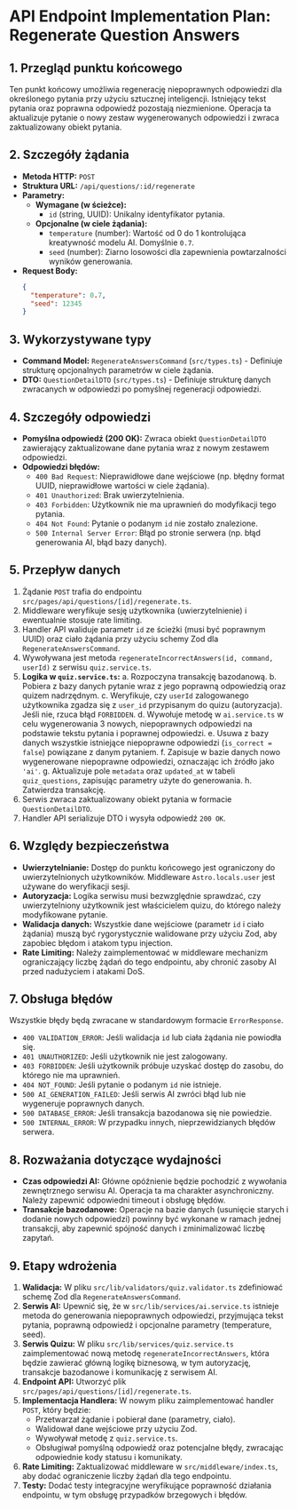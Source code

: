 # API Endpoint Implementation Plan: Regenerate Question Answers

## 1. Przegląd punktu końcowego

Ten punkt końcowy umożliwia regenerację niepoprawnych odpowiedzi dla określonego pytania przy użyciu sztucznej inteligencji. Istniejący tekst pytania oraz poprawna odpowiedź pozostają niezmienione. Operacja ta aktualizuje pytanie o nowy zestaw wygenerowanych odpowiedzi i zwraca zaktualizowany obiekt pytania.

## 2. Szczegóły żądania

- **Metoda HTTP:** `POST`
- **Struktura URL:** `/api/questions/:id/regenerate`
- **Parametry:**
  - **Wymagane (w ścieżce):**
    - `id` (string, UUID): Unikalny identyfikator pytania.
  - **Opcjonalne (w ciele żądania):**
    - `temperature` (number): Wartość od 0 do 1 kontrolująca kreatywność modelu AI. Domyślnie `0.7`.
    - `seed` (number): Ziarno losowości dla zapewnienia powtarzalności wyników generowania.
- **Request Body:**
  ```json
  {
    "temperature": 0.7,
    "seed": 12345
  }
  ```

## 3. Wykorzystywane typy

- **Command Model:** `RegenerateAnswersCommand` (`src/types.ts`) - Definiuje strukturę opcjonalnych parametrów w ciele żądania.
- **DTO:** `QuestionDetailDTO` (`src/types.ts`) - Definiuje strukturę danych zwracanych w odpowiedzi po pomyślnej regeneracji odpowiedzi.

## 4. Szczegóły odpowiedzi

- **Pomyślna odpowiedź (200 OK):** Zwraca obiekt `QuestionDetailDTO` zawierający zaktualizowane dane pytania wraz z nowym zestawem odpowiedzi.
- **Odpowiedzi błędów:**
  - `400 Bad Request`: Nieprawidłowe dane wejściowe (np. błędny format UUID, nieprawidłowe wartości w ciele żądania).
  - `401 Unauthorized`: Brak uwierzytelnienia.
  - `403 Forbidden`: Użytkownik nie ma uprawnień do modyfikacji tego pytania.
  - `404 Not Found`: Pytanie o podanym `id` nie zostało znalezione.
  - `500 Internal Server Error`: Błąd po stronie serwera (np. błąd generowania AI, błąd bazy danych).

## 5. Przepływ danych

1.  Żądanie `POST` trafia do endpointu `src/pages/api/questions/[id]/regenerate.ts`.
2.  Middleware weryfikuje sesję użytkownika (uwierzytelnienie) i ewentualnie stosuje rate limiting.
3.  Handler API waliduje parametr `id` ze ścieżki (musi być poprawnym UUID) oraz ciało żądania przy użyciu schemy Zod dla `RegenerateAnswersCommand`.
4.  Wywoływana jest metoda `regenerateIncorrectAnswers(id, command, userId)` z serwisu `quiz.service.ts`.
5.  **Logika w `quiz.service.ts`:**
    a. Rozpoczyna transakcję bazodanową.
    b. Pobiera z bazy danych pytanie wraz z jego poprawną odpowiedzią oraz quizem nadrzędnym.
    c. Weryfikuje, czy `userId` zalogowanego użytkownika zgadza się z `user_id` przypisanym do quizu (autoryzacja). Jeśli nie, rzuca błąd `FORBIDDEN`.
    d. Wywołuje metodę w `ai.service.ts` w celu wygenerowania 3 nowych, niepoprawnych odpowiedzi na podstawie tekstu pytania i poprawnej odpowiedzi.
    e. Usuwa z bazy danych wszystkie istniejące niepoprawne odpowiedzi (`is_correct = false`) powiązane z danym pytaniem.
    f. Zapisuje w bazie danych nowo wygenerowane niepoprawne odpowiedzi, oznaczając ich źródło jako `'ai'`.
    g. Aktualizuje pole `metadata` oraz `updated_at` w tabeli `quiz_questions`, zapisując parametry użyte do generowania.
    h. Zatwierdza transakcję.
6.  Serwis zwraca zaktualizowany obiekt pytania w formacie `QuestionDetailDTO`.
7.  Handler API serializuje DTO i wysyła odpowiedź `200 OK`.

## 6. Względy bezpieczeństwa

- **Uwierzytelnianie:** Dostęp do punktu końcowego jest ograniczony do uwierzytelnionych użytkowników. Middleware `Astro.locals.user` jest używane do weryfikacji sesji.
- **Autoryzacja:** Logika serwisu musi bezwzględnie sprawdzać, czy uwierzytelniony użytkownik jest właścicielem quizu, do którego należy modyfikowane pytanie.
- **Walidacja danych:** Wszystkie dane wejściowe (parametr `id` i ciało żądania) muszą być rygorystycznie walidowane przy użyciu Zod, aby zapobiec błędom i atakom typu injection.
- **Rate Limiting:** Należy zaimplementować w middleware mechanizm ograniczający liczbę żądań do tego endpointu, aby chronić zasoby AI przed nadużyciem i atakami DoS.

## 7. Obsługa błędów

Wszystkie błędy będą zwracane w standardowym formacie `ErrorResponse`.

- `400 VALIDATION_ERROR`: Jeśli walidacja `id` lub ciała żądania nie powiodła się.
- `401 UNAUTHORIZED`: Jeśli użytkownik nie jest zalogowany.
- `403 FORBIDDEN`: Jeśli użytkownik próbuje uzyskać dostęp do zasobu, do którego nie ma uprawnień.
- `404 NOT_FOUND`: Jeśli pytanie o podanym `id` nie istnieje.
- `500 AI_GENERATION_FAILED`: Jeśli serwis AI zwróci błąd lub nie wygeneruje poprawnych danych.
- `500 DATABASE_ERROR`: Jeśli transakcja bazodanowa się nie powiedzie.
- `500 INTERNAL_ERROR`: W przypadku innych, nieprzewidzianych błędów serwera.

## 8. Rozważania dotyczące wydajności

- **Czas odpowiedzi AI:** Główne opóźnienie będzie pochodzić z wywołania zewnętrznego serwisu AI. Operacja ta ma charakter asynchroniczny. Należy zapewnić odpowiedni timeout i obsługę błędów.
- **Transakcje bazodanowe:** Operacje na bazie danych (usunięcie starych i dodanie nowych odpowiedzi) powinny być wykonane w ramach jednej transakcji, aby zapewnić spójność danych i zminimalizować liczbę zapytań.

## 9. Etapy wdrożenia

1.  **Walidacja:** W pliku `src/lib/validators/quiz.validator.ts` zdefiniować schemę Zod dla `RegenerateAnswersCommand`.
2.  **Serwis AI:** Upewnić się, że w `src/lib/services/ai.service.ts` istnieje metoda do generowania niepoprawnych odpowiedzi, przyjmująca tekst pytania, poprawną odpowiedź i opcjonalne parametry (temperature, seed).
3.  **Serwis Quizu:** W pliku `src/lib/services/quiz.service.ts` zaimplementować nową metodę `regenerateIncorrectAnswers`, która będzie zawierać główną logikę biznesową, w tym autoryzację, transakcje bazodanowe i komunikację z serwisem AI.
4.  **Endpoint API:** Utworzyć plik `src/pages/api/questions/[id]/regenerate.ts`.
5.  **Implementacja Handlera:** W nowym pliku zaimplementować handler `POST`, który będzie:
    - Przetwarzał żądanie i pobierał dane (parametry, ciało).
    - Walidował dane wejściowe przy użyciu Zod.
    - Wywoływał metodę z `quiz.service.ts`.
    - Obsługiwał pomyślną odpowiedź oraz potencjalne błędy, zwracając odpowiednie kody statusu i komunikaty.
6.  **Rate Limiting:** Zaktualizować middleware w `src/middleware/index.ts`, aby dodać ograniczenie liczby żądań dla tego endpointu.
7.  **Testy:** Dodać testy integracyjne weryfikujące poprawność działania endpointu, w tym obsługę przypadków brzegowych i błędów.
